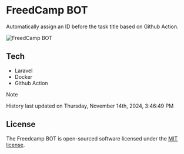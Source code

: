# FreedCamp BOT

Automatically assign an ID before the task title based on Github Action.

![FreedCamp BOT](https://repository-images.githubusercontent.com/737932867/7d34798b-2680-471c-b089-a78a718d3d6a)

## Tech

- Laravel
- Docker
- Github Action

> [!NOTE]  
> History last updated on Thursday, November 14th, 2024, 3:46:49 PM

## License

The Freedcamp BOT is open-sourced software licensed under the [MIT license](https://opensource.org/licenses/MIT).

